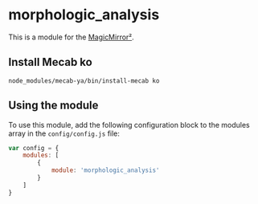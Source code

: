 # morphologic_analysis

This is a module for the [MagicMirror²](https://github.com/MichMich/MagicMirror/).

## Install Mecab ko
`node_modules/mecab-ya/bin/install-mecab ko`

## Using the module

To use this module, add the following configuration block to the modules array in the `config/config.js` file:
```js
var config = {
    modules: [
        {
            module: 'morphologic_analysis'
        }
    ]
}
```